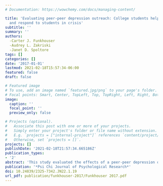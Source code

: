 ```yaml
---
# Documentation: https://wowchemy.com/docs/managing-content/

title: 'Evaluating peer-peer depression outreach: College students helping peers approach
  and respond to students in crisis'
subtitle: ''
summary: ''
authors: 
  -Carter J. Funkhouser
  -Audrey L. Zakriski
  -Janet D. Spoltore
tags: []
categories: []
date: '2017-01-01'
lastmod: 2021-02-18T15:57:34-06:00
featured: false
draft: false

# Featured image
# To use, add an image named `featured.jpg/png` to your page's folder.
# Focal points: Smart, Center, TopLeft, Top, TopRight, Left, Right, BottomLeft, Bottom, BottomRight.
image:
  caption: ''
  focal_point: ''
  preview_only: false

# Projects (optional).
#   Associate this post with one or more of your projects.
#   Simply enter your project's folder or file name without extension.
#   E.g. `projects = ["internal-project"]` references `content/project/deep-learning/index.md`.
#   Otherwise, set `projects = []`.
projects: []
publishDate: '2021-02-18T21:57:34.665186Z'
publication_types:
- '2'
abstract: 'This study evaluated the effects of a peer-peer depression outreach program for college students (Depression OutReach Alliance [DORA] College Program). Fifty-six college students participated in either the DORA program or a control program and completed pretest, posttest, and follow-up assessments. These assessments measured responses to and desired social distance from an at-risk male peer, self-stigma and perceived social stigma associated with psychological help-seeking, knowledge of depression and suicide, and crisis response skills. Results indicated that DORA participants reported improved crisis response skills, t(50) = 2.55, p = .014, d = .71, desired less social distance from the distressed peer, t(26) = 3.07, p = .005, d = -.60, and perceived there to be less social stigma related to seeking psychological help after the intervention, t(26) = 2.71, p = .012, d = -.52. Implications for college student depression and suicide outreach are discussed.'
publication: '*Psi Chi Journal of Psychological Research*'
doi: 10.24839/2325-7342.JN22.1.19
url_pdf: publication/funkhouser-2017/Funkhouser 2017.pdf
---
```

